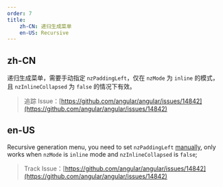 ```yaml
---
order: 7
title:
    zh-CN: 递归生成菜单
    en-US: Recursive
---
```


## zh-CN

递归生成菜单，需要手动指定 `nzPaddingLeft`，仅在 `nzMode` 为 `inline` 的模式，且 `nzInlineCollapsed` 为 `false` 的情况下有效。

> 追踪 Issue：[https://github.com/angular/angular/issues/14842](https://github.com/angular/angular/issues/14842)

## en-US

Recursive generation menu, you need to set `nzPaddingLeft` [manually](https://github.com/angular/angular/issues/14842), only works when `nzMode` is `inline` mode and `nzInlineCollapsed` is `false`;

> Track Issue：[https://github.com/angular/angular/issues/14842](https://github.com/angular/angular/issues/14842)
